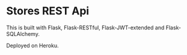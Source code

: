 # Stores REST Api

This is built with Flask, Flask-RESTful, Flask-JWT-extended and Flask-SQLAlchemy.

Deployed on Heroku.